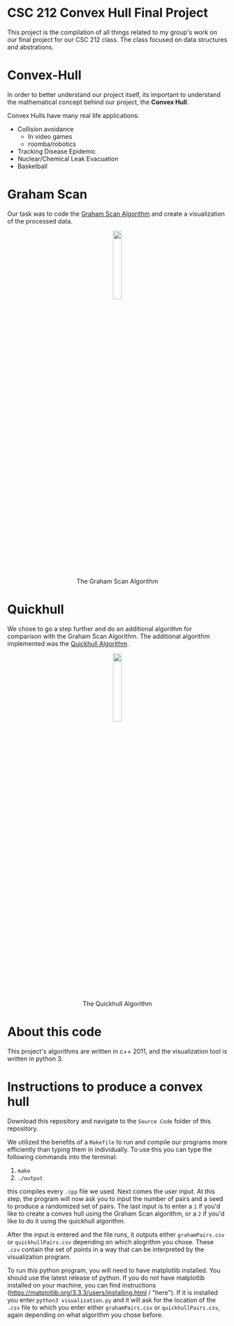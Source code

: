 # CSC 212 Convex Hull Final Project

This project is the compilation of all things related to my group's work on our final project for our CSC 212 class. The class focused on data structures and abstrations.

# Convex-Hull
In order to better understand our project itself, its important to understand the mathematical concept behind our project, the **Convex Hull**.

Convex Hulls have many real life applications:
  - Collision avoidance
      - In video games
      - roomba/robotics
  - Tracking Disease Epidemic
  - Nuclear/Chemical Leak Evacuation
  - Basketball



# Graham Scan
Our task was to code the [Graham Scan Algorithm](https://en.wikipedia.org/w/index.php?title=Graham_scan&oldid=981736794) and create a visualization of the processed data.

<p align="center"><img width=20% src="https://github.com/samillette/Convex-Hull/blob/main/Presentation%20Materials/GrahamScanDemo.gif"></p>
<p align="center">The Graham Scan Algorithm</p>

# Quickhull
We chose to go a step further and do an additional algorithm for comparison with the Graham Scan Algorithm. The additional algorithm implemented was the [Quickhull Algorithm](https://en.wikipedia.org/w/index.php?title=Quickhull&oldid=986184164).

<p align="center"><img width=20% src="https://github.com/samillette/Convex-Hull/blob/main/Presentation%20Materials/Animation_depicting_the_quickhull_algorithm.gif"></p>
<p align="center">The Quickhull Algorithm</p>

# About this code
This project's algorithms are written in c++ 2011, and the visualization tool is written in python 3.

# Instructions to produce a convex hull
Download this repository and navigate to the `Source Code` folder of this repository.

We utilized the benefits of a `Makefile` to run and compile our programs more efficiently than typing them in individually.
To use this you can type the following commands into the terminal:

 1. `make`
 2. `./output`
  
this compiles every `.cpp` file we used. Next comes the user input. At this step, the program will now ask you to input the number of pairs
and a seed to produce a randomized set of pairs. The last input is to enter a `1` if you'd like to create a convex hull using the Graham Scan algorithm,
or a `2` if you'd like to do it using the quickhull algorithm.

After the input is entered and the file runs, it outputs either `grahamPairs.csv` or `quickhullPairs.csv` depending on which alogrithm you chose. These `.csv` contain the set of points in a way that can be interpreted by the visualization program.

To run this python program, you will need to have matplotlib installed. You should use the latest release of python. If you do not have matplotlib installed on your machine, you can find instructions (https://matplotlib.org/3.3.3/users/installing.html / "here"). If it is installed you enter `python3 visualization.py` and it will ask for the location of the `.csv` file to which you enter either `grahamPairs.csv` or `quickhullPairs.csv`, again depending on what algorithm you chose before.


